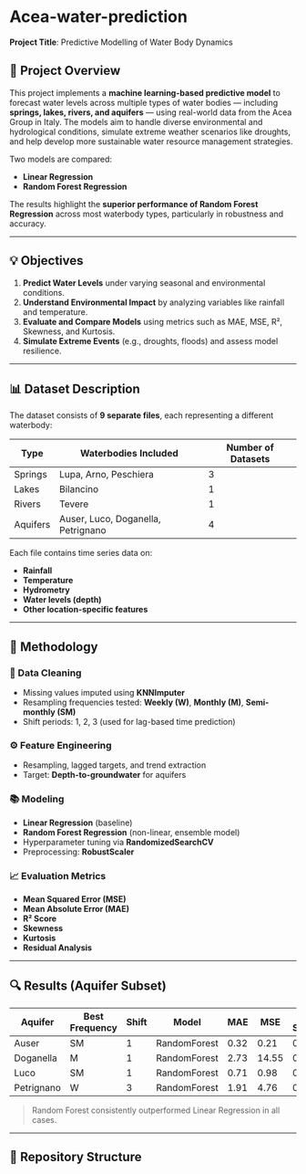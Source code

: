 # Acea-water-prediction

**Project Title**: Predictive Modelling of Water Body Dynamics  

## 📌 Project Overview

This project implements a **machine learning-based predictive model** to forecast water levels across multiple types of water bodies — including **springs, lakes, rivers, and aquifers** — using real-world data from the Acea Group in Italy. The models aim to handle diverse environmental and hydrological conditions, simulate extreme weather scenarios like droughts, and help develop more sustainable water resource management strategies.

Two models are compared:  
- **Linear Regression**  
- **Random Forest Regression**  

The results highlight the **superior performance of Random Forest Regression** across most waterbody types, particularly in robustness and accuracy.

---

## 💡 Objectives

1. **Predict Water Levels** under varying seasonal and environmental conditions.
2. **Understand Environmental Impact** by analyzing variables like rainfall and temperature.
3. **Evaluate and Compare Models** using metrics such as MAE, MSE, R², Skewness, and Kurtosis.
4. **Simulate Extreme Events** (e.g., droughts, floods) and assess model resilience.

---

## 📊 Dataset Description

The dataset consists of **9 separate files**, each representing a different waterbody:

| Type      | Waterbodies Included               | Number of Datasets |
|-----------|------------------------------------|---------------------|
| Springs   | Lupa, Arno, Peschiera              | 3                   |
| Lakes     | Bilancino                          | 1                   |
| Rivers    | Tevere                             | 1                   |
| Aquifers  | Auser, Luco, Doganella, Petrignano | 4                   |

Each file contains time series data on:
- **Rainfall**
- **Temperature**
- **Hydrometry**
- **Water levels (depth)**
- **Other location-specific features**

---

## 🧪 Methodology

### 🧼 Data Cleaning
- Missing values imputed using **KNNImputer**
- Resampling frequencies tested: **Weekly (W)**, **Monthly (M)**, **Semi-monthly (SM)**
- Shift periods: 1, 2, 3 (used for lag-based time prediction)

### ⚙️ Feature Engineering
- Resampling, lagged targets, and trend extraction
- Target: **Depth-to-groundwater** for aquifers

### 📚 Modeling
- **Linear Regression** (baseline)
- **Random Forest Regression** (non-linear, ensemble model)
- Hyperparameter tuning via **RandomizedSearchCV**
- Preprocessing: **RobustScaler**

### 📈 Evaluation Metrics
- **Mean Squared Error (MSE)**
- **Mean Absolute Error (MAE)**
- **R² Score**
- **Skewness**
- **Kurtosis**
- **Residual Analysis**

---

## 🔍 Results (Aquifer Subset)

| Aquifer     | Best Frequency | Shift | Model        | MAE   | MSE   | R² Score |
|-------------|----------------|-------|--------------|--------|--------|----------|
| Auser       | SM             | 1     | RandomForest | 0.32   | 0.21   | 0.75     |
| Doganella   | M              | 1     | RandomForest | 2.73   | 14.55  | 0.65     |
| Luco        | SM             | 1     | RandomForest | 0.71   | 0.98   | 0.88     |
| Petrignano  | W              | 3     | RandomForest | 1.91   | 4.76   | 0.84     |

> Random Forest consistently outperformed Linear Regression in all cases.

---

## 📁 Repository Structure

